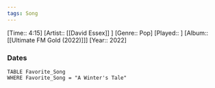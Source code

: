 ```yaml
---
tags: Song  
---
```

[Time:: 4:15]
[Artist:: [[David Essex]] ]
[Genre:: Pop]
[Played:: ]
[Album:: [[Ultimate FM Gold (2022)]]]
[Year:: 2022]
### Dates
````dataview
TABLE Favorite_Song
WHERE Favorite_Song = "A Winter's Tale"
````